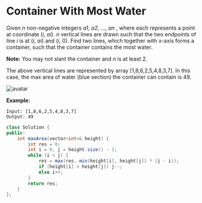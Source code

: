 # Container With Most Water

Given *n* non-negative integers *a1*, *a2*, ..., *an* , where each represents a point at coordinate (*i*, *ai*). *n* vertical lines are drawn such that the two endpoints of line *i* is at (*i*, *ai*) and (*i*, 0). Find two lines, which together with x-axis forms a container, such that the container contains the most water.

**Note:** You may not slant the container and *n* is at least 2.

The above vertical lines are represented by array [1,8,6,2,5,4,8,3,7]. In this case, the max area of water (blue section) the container can contain is 49. 

 ![avatar](./pic/question_11.jpg)

**Example:**

```
Input: [1,8,6,2,5,4,8,3,7]
Output: 49
```

```java
class Solution {
public:
    int maxArea(vector<int>& height) {
        int res = 0;
        int i = 0, j = height.size() - 1;
        while (i < j) {
            res = max(res, min(height[i], height[j]) * (j - i));
            if (height[i] > height[j]) j--;
            else i++;
        }
        return res;
    }
};
```


